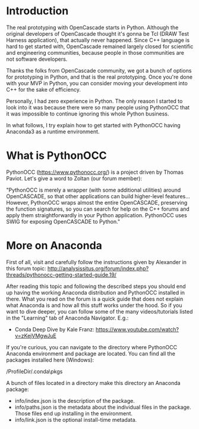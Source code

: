 Introduction
============

The real prototyping with OpenCascade starts in Python. Although the original developers
of OpenCascade thought it's gonna be Tcl (DRAW Test Harness application), that actually
never happened. Since C++ language is hard to get started with, OpenCascade remained
largely closed for scientific and engineering communities, because people in those
communities are not software developers.

Thanks the folks from OpenCascade community, we got a bunch of options for
prototyping in Python, and that is the real prototyping. Once you're done with
your MVP in Python, you can consider moving your development into C++ for the
sake of efficiency.

Personally, I had zero experience in Python. The only reason I started to look
into it was because there were so many people using PythonOCC that it was impossible
to continue ignoring this whole Python business.

In what follows, I try explain how to get started with PythonOCC having Anaconda3
as a runtime environment.

What is PythonOCC
=================

PythonOCC (https://www.pythonocc.org/) is a project driven by Thomas Paviot.
Let's give a word to Zoltan (our forum member):

"PythonOCC is merely a wrapper (with some additional utilities) around OpenCASCADE, so that
 other applications can build higher-level features... However, PythonOCC wraps almost the
 entire OpenCASCADE, preserving the function signatures, so you can search for help on the
 C++ forums and apply them straightforwardly in your Python application. PythonOCC uses SWIG
 for exposing OpenCASCADE to Python."

More on Anaconda
================

First of all, visit and carefully follow the instructions given by Alexander
in this forum topic: http://analysissitus.org/forum/index.php?threads/pythonocc-getting-started-guide.19/

After reading this topic and following the described steps you should end up having the working Anaconda
distribution and PythonOCC installed in there. What you read on the forum is a quick guide that does not
explain what Anaconda is and how all this stuff works under the hood. So if you want to dive deeper, you
can follow some of the many videos/tutorials listed in the "Learning" tab of Anaconda Navigator. E.g.:

- Conda Deep Dive by Kale Franz: https://www.youtube.com/watch?v=zKejVMgwJuE

If you're curious, you can navigate to the directory where PythonOCC Anaconda environment and package
are located. You can find all the packages installed here (Windows):

/ProfileDir/\.conda\pkgs

A bunch of files located in a directory make this directory an Anaconda package:

- info/index.json is the description of the package.
- info/paths.json is the metadata about the individual files in the package. Those files end up installing
                  in the environment.
- info/link.json  is the optional install-time metadata.
